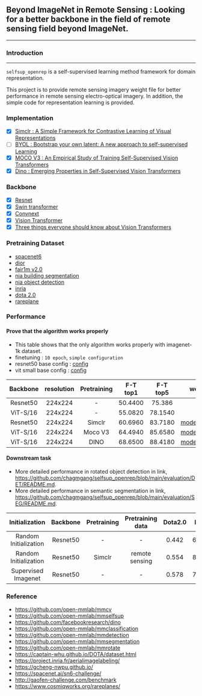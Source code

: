 ## Beyond ImageNet in Remote Sensing : Looking for a better backbone in the field of remote sensing field beyond ImageNet.
---

### Introduction
---
`selfsup_openrep` is a self-supervised learning method framework for domain representation.

This project is to provide remote sensing imagery weight file for better performance in remote sensing electro-optical imagery. In addition, the simple code for representation learning is provided.

### Implementation
- [x] [Simclr : A Simple Framework for Contrastive Learning of Visual Representations](https://arxiv.org/abs/2002.05709)
- [ ] [BYOL : Bootstrap your own latent: A new approach to self-supervised Learning](https://arxiv.org/abs/2006.07733)
- [x] [MOCO V3 : An Empirical Study of Training Self-Supervised Vision Transformers](https://arxiv.org/abs/2104.02057)
- [x] [Dino : Emerging Properties in Self-Supervised Vision Transformers](https://arxiv.org/abs/2104.14294)

### Backbone

* [x] [Resnet](https://arxiv.org/abs/1512.03385)
* [x] [Swin transformer](https://arxiv.org/abs/2103.14030)
* [x] [Convnext](https://arxiv.org/abs/2201.03545)
* [x] [Vision Transformer](https://arxiv.org/abs/2010.11929)
* [x] [Three things everyone should know about Vision Transformers](https://arxiv.org/pdf/2203.09795.pdf)

### Pretraining Dataset

* [spacenet6](https://spacenet.ai/sn6-challenge/)
* [dior](https://arxiv.org/abs/2110.01931)
* [fair1m v2.0](http://gaofen-challenge.com/benchmark)
* [nia building segmentation](https://github.com/SIAnalytics/buildingdetection2020)
* [nia object detection](https://github.com/SIAnalytics/roas)
* [inria](https://project.inria.fr/aerialimagelabeling/)
* [dota 2.0](https://captain-whu.github.io/DOTA/dataset.html)
* [rareplane](https://www.cosmiqworks.org/rareplanes/)

### Performance

#### Prove that the algorithm works properly
* This table shows that the only algorithm works properly with imagenet-1k dataset.
* finetuning : `10 epoch`, `simple configuration`
* resnet50 base config : [config](https://github.com/chagmgang/selfsup_openrep/blob/main/evaluation/CLS/config/finetuning_imgnet_resnet50.py)
* vit small base config : [config](https://github.com/chagmgang/selfsup_openrep/blob/main/evaluation/CLS/config/finetuning_imgnet_vit.py)

|      Backbone     | resolution | Pretraining | F-T top1  |   F-T top5  | weight |
|:------------:|:-----------:|:-----------:|:----------------:|:----------------:|:----------------:|
|  Resnet50     |  224x224 |    -      |         50.4400        |      75.386     | - |
|  ViT-S/16     |  224x224 |    -      |         55.0820        |      78.1540     | - |
|  Resnet50     |  224x224 |    Simclr      |         60.6960        |      83.7180     | [model](https://drive.google.com/file/d/15P7Ss_2Bhdbeb1jRGTxfHr5xaVLw-pbH/view?usp=sharing)/[config](https://drive.google.com/file/d/1SgKtAH6pa3sJlLM0rlyZ3eM_XvETM-an/view?usp=sharing) |
|  ViT-S/16     | 224x224 |     Moco V3      |         64.4940        |      85.6580     | [model](https://drive.google.com/file/d/1HBrTnz6BvNGcLhzzALdf-ljVB6QWiwrl/view?usp=sharing)/[config](https://drive.google.com/file/d/1CG3miiQVbP6o2Qx6w9rWQpN0sGwcSw5n/view?usp=sharing) |
|  ViT-S/16     |  224x224 |    DINO      |         68.6500        |      88.4180     | [model](https://drive.google.com/file/d/1Xhekw_GGYz2pcV_VpUH-smcGl_XVT19j/view?usp=sharing)/[config](https://drive.google.com/file/d/1R5lN_2hxs3NcWgUw74un_yXYrkMphpvA/view?usp=sharing) |


#### Downstream task

* More detailed performance in rotated object detection in link, https://github.com/chagmgang/selfsup_openrep/blob/main/evaluation/DET/README.md.
* More detailed performance in semantic segmentation in link, https://github.com/chagmgang/selfsup_openrep/blob/main/evaluation/SEG/README.md.

|     Initialization    | Backbone | Pretraining | Pretraining data |  Dota2.0 |  Inria | weight |
|:---------------------:|:--------:|:-----------:|:----------------:|:--------:|:------:|:------:|
| Random Initialization | Resnet50 |      -      |         -        | 0.442    | 65.10  |    -   |
| Random Initialization | Resnet50 |    Simclr   |  remote sensing  | 0.554    | 82.23  |  [model](https://drive.google.com/file/d/18q47LNTfSbZ506-9ov9wbyTONns33ZuH/view?usp=sharing)/[log](https://drive.google.com/file/d/1OC6lPrwnhG0DKVnZmMpiMXX6gD2asYEr/view?usp=sharing)      |
| Supervised Imagenet   | Resnet50 |      -      |         -        | 0.578    | 77.43  |    -   |

### Reference
* https://github.com/open-mmlab/mmcv
* https://github.com/open-mmlab/mmselfsup
* https://github.com/facebookresearch/dino
* https://github.com/open-mmlab/mmclassification
* https://github.com/open-mmlab/mmdetection
* https://github.com/open-mmlab/mmsegmentation
* https://github.com/open-mmlab/mmrotate
* https://captain-whu.github.io/DOTA/dataset.html
* https://project.inria.fr/aerialimagelabeling/
* https://gcheng-nwpu.github.io/
* https://spacenet.ai/sn6-challenge/
* http://gaofen-challenge.com/benchmark
* https://www.cosmiqworks.org/rareplanes/
